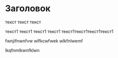# Заголовок
текст текст текст 

текст1 текст1 текст1 текст1
текст1текст1текст1текст1 

fwnjifnwnfvw
wlfkcwfwek
wlkfnlwemf

lkqfnmlkwnfklwn
